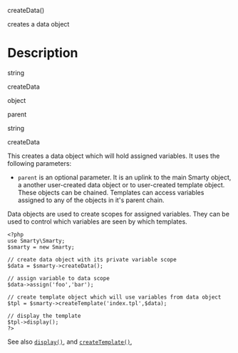 createData()

creates a data object

Description
===========

string

createData

object

parent

string

createData

This creates a data object which will hold assigned variables. It uses
the following parameters:

-   `parent` is an optional parameter. It is an uplink to the main
    Smarty object, a another user-created data object or to user-created
    template object. These objects can be chained. Templates can access
    variables assigned to any of the objects in it\'s parent chain.

Data objects are used to create scopes for assigned variables. They can
be used to control which variables are seen by which templates.


    <?php
    use Smarty\Smarty;
    $smarty = new Smarty;

    // create data object with its private variable scope
    $data = $smarty->createData();

    // assign variable to data scope
    $data->assign('foo','bar');

    // create template object which will use variables from data object
    $tpl = $smarty->createTemplate('index.tpl',$data);

    // display the template
    $tpl->display();
    ?>

        

See also [`display()`](#api.display), and
[`createTemplate()`](#api.create.template),
